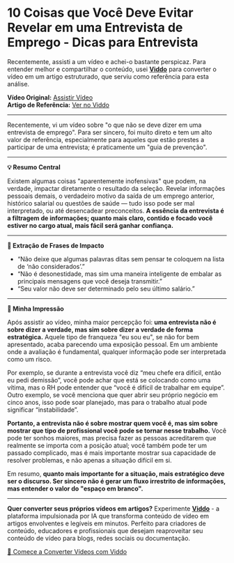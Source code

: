# 10 Coisas que Você Deve Evitar Revelar em uma Entrevista de Emprego - Dicas para Entrevista

Recentemente, assisti a um vídeo e achei-o bastante perspicaz. Para entender melhor e compartilhar o conteúdo, usei **[Viddo](https://viddo.pro/)** para converter o vídeo em um artigo estruturado, que serviu como referência para esta análise.

**Vídeo Original:** [Assistir Vídeo](https://www.youtube.com/watch?v=eza-l-kBK40)  
**Artigo de Referência:** [Ver no Viddo](https://viddo.pro/zh/video-result/0c14cf0e-65c1-484b-ba96-02f70103d5e6)

---

Recentemente, vi um vídeo sobre "o que não se deve dizer em uma entrevista de emprego". Para ser sincero, foi muito direto e tem um alto valor de referência, especialmente para aqueles que estão prestes a participar de uma entrevista; é praticamente um "guia de prevenção".

---

**💡 Resumo Central**

Existem algumas coisas "aparentemente inofensivas" que podem, na verdade, impactar diretamente o resultado da seleção. Revelar informações pessoais demais, o verdadeiro motivo da saída de um emprego anterior, histórico salarial ou questões de saúde — tudo isso pode ser mal interpretado, ou até desencadear preconceitos. **A essência da entrevista é a filtragem de informações; quanto mais claro, contido e focado você estiver no cargo atual, mais fácil será ganhar confiança.**

---

**📌 Extração de Frases de Impacto**

- “Não deixe que algumas palavras ditas sem pensar te coloquem na lista de ‘não considerados’.”
- “Não é desonestidade, mas sim uma maneira inteligente de embalar as principais mensagens que você deseja transmitir.”
- “Seu valor não deve ser determinado pelo seu último salário.”

---

**🧠 Minha Impressão**

Após assistir ao vídeo, minha maior percepção foi: **uma entrevista não é sobre dizer a verdade, mas sim sobre dizer a verdade de forma estratégica.** Aquele tipo de franqueza "eu sou eu", se não for bem apresentado, acaba parecendo uma exposição pessoal. Em um ambiente onde a avaliação é fundamental, qualquer informação pode ser interpretada como um risco.

Por exemplo, se durante a entrevista você diz “meu chefe era difícil, então eu pedi demissão”, você pode achar que está se colocando como uma vítima, mas o RH pode entender que “você é difícil de trabalhar em equipe”. Outro exemplo, se você menciona que quer abrir seu próprio negócio em cinco anos, isso pode soar planejado, mas para o trabalho atual pode significar “instabilidade”.

**Portanto, a entrevista não é sobre mostrar quem você é, mas sim sobre mostrar que tipo de profissional você pode se tornar nesse trabalho.** Você pode ter sonhos maiores, mas precisa fazer as pessoas acreditarem que realmente se importa com a posição atual; você também pode ter um passado complicado, mas é mais importante mostrar sua capacidade de resolver problemas, e não apenas a situação difícil em si.

Em resumo, **quanto mais importante for a situação, mais estratégico deve ser o discurso. Ser sincero não é gerar um fluxo irrestrito de informações, mas entender o valor do "espaço em branco".**

---

**Quer converter seus próprios vídeos em artigos?** Experimente **[Viddo](https://viddo.pro/)** - a plataforma impulsionada por IA que transforma conteúdo de vídeo em artigos envolventes e legíveis em minutos. Perfeito para criadores de conteúdo, educadores e profissionais que desejam reaproveitar seu conteúdo de vídeo para blogs, redes sociais ou documentação.

[🚀 Comece a Converter Vídeos com Viddo](https://viddo.pro/)